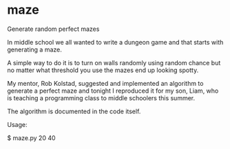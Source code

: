 # maze
Generate random perfect mazes

In middle school we all wanted to write a dungeon game and that starts
with generating a maze.

A simple way to do it is to turn on walls randomly using random chance
but no matter what threshold you use the mazes end up looking spotty.

My mentor, Rob Kolstad, suggested and implemented an algorithm to
generate a perfect maze and tonight I reproduced it for my son, Liam,
who is teaching a programming class to middle schoolers this summer.

The algorithm is documented in the code itself.

Usage:

$ maze.py 20 40
